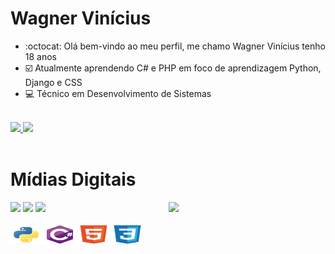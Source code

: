    <h1>Wagner Vinícius</h1>

- :octocat: Olá bem-vindo ao meu perfil, me chamo Wagner Vinícius tenho 18 anos
- :ballot_box_with_check: Atualmente aprendendo C# e PHP em foco de aprendizagem Python, Django e CSS
- :computer: Técnico em Desenvolvimento de Sistemas

<br/>
<div>
   <a href="https://github.com/WagnerVCF">
   <img height="180em" src="https://github-readme-stats.vercel.app/api?username=WagnerVCF&show_icons=true&theme=github_dark&include_all_commits=true&count_private=true"/>
   <img height="180em" src="https://github-readme-stats.vercel.app/api/top-langs/?username=WagnerVCF&layout=compact&langs_count=7&theme=github_dark"/>
</a>
</div>    
<br>   
   <div> 
  <h1>Mídias Digitais</h1>
  <a href="https://www.instagram.com/wagnerviniciuss_/" target="_blank"><img src="https://img.shields.io/badge/-Instagram-%23E4405F?style=for-the-badge&logo=instagram&logoColor=white" target="_blank"></a>
   <a href="https://www.linkedin.com/in/wagner-vinicius-54a169218/" target="_blank"><img src="https://img.shields.io/badge/-LinkedIn-%230077B5?style=for-the-badge&logo=linkedin&logoColor=white" target="_blank"></a>
   <a href = "mailto:contato@wagnerviniciusoficial@gmail.com"><img src="https://img.shields.io/badge/Gmail-D14836?style=for-the-badge&logo=gmail&logoColor=white" target="_blank"></a>
   ㅤㅤㅤㅤㅤㅤㅤㅤㅤㅤㅤㅤㅤㅤㅤ<img height="180em" src="https://uploaddeimagens.com.br/images/003/436/399/full/kisspng-web-development-software-developer-mobile-app-deve-designer-5ac2d58bb2de42.8234958515227180917327.png?1631900873"/>
<br>
</div>
<div style="display: inline_block"><br>
  <img align="center" alt="Wagner-Python" height="30" width="50" src="https://raw.githubusercontent.com/devicons/devicon/master/icons/python/python-original.svg">
  <img align="center" alt="Wagner-Csharp" height="30" width="50" src="https://raw.githubusercontent.com/devicons/devicon/master/icons/csharp/csharp-original.svg">
  <img align="center" alt="Wagner-HTML" height="30" width="50" src="https://raw.githubusercontent.com/devicons/devicon/master/icons/html5/html5-original.svg">
  <img align="center" alt="Wagner-CSS" height="30" width="50" src="https://raw.githubusercontent.com/devicons/devicon/master/icons/css3/css3-original.svg"> 
</div>
